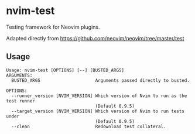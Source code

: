 # nvim-test

Testing framework for Neovim plugins.

Adapted directly from https://github.com/neovim/neovim/tree/master/test

## Usage

```
Usage: nvim-test [OPTIONS] [--] [BUSTED_ARGS]
ARGUMENTS:
  BUSTED_ARGS                     Arguments passed directly to busted.

OPTIONS:
  --runner_version [NVIM_VERSION] Which version of Nvim to run as the test runner
                                  (Default 0.9.5)
  --target_version [NVIM_VERSION] Which version of Nvim to run tests under
                                  (Default 0.9.5)
  --clean                         Redownload test collateral.

```

<!-- links -->
[Busted]: https://lunarmodules.github.io/busted
